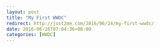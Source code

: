 ```yaml
---
layout: post
title: "My First WWDC"
redirect: http://just2me.com/2016/06/24/my-first-wwdc/
date: 2016-06-26T07:04:36+08:00
categories: [WWDC]
---
```


